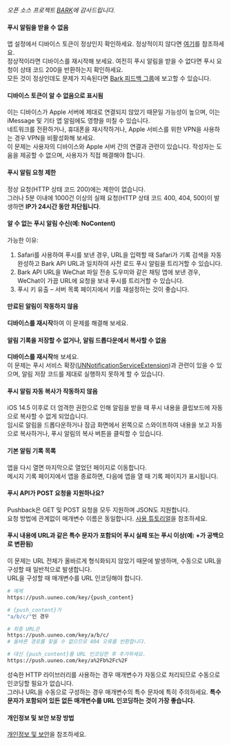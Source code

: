 
*오픈 소스 프로젝트 [BARK](https://github.com/Finb/Bark)에 감사드립니다.*

#### 푸시 알림을 받을 수 없음
앱 설정에서 디바이스 토큰이 정상인지 확인하세요. 정상적이지 않다면 [여기](#DeviceToken显示未知)를 참조하세요.<br/>
정상적이라면 디바이스를 재시작해 보세요. 여전히 푸시 알림을 받을 수 없다면 푸시 요청이 상태 코드 200을 반환하는지 확인하세요.<br/>
모든 것이 정상인데도 문제가 지속된다면 [Bark 피드백 그룹](https://t.me/joinchat/OsCbLzovUAE0YjY1)에 보고할 수 있습니다.

#### 디바이스 토큰이 알 수 없음으로 표시됨
이는 디바이스가 Apple 서버에 제대로 연결되지 않았기 때문일 가능성이 높으며, 이는 iMessage 및 기타 앱 알림에도 영향을 미칠 수 있습니다.<br/>
네트워크를 전환하거나, 휴대폰을 재시작하거나, Apple 서비스를 위한 VPN을 사용하는 경우 VPN을 비활성화해 보세요.<br/>
이 문제는 사용자의 디바이스와 Apple 서버 간의 연결과 관련이 있습니다. 작성자는 도움을 제공할 수 없으며, 사용자가 직접 해결해야 합니다.

#### 푸시 알림 요청 제한
정상 요청(HTTP 상태 코드 200)에는 제한이 없습니다.<br>
그러나 5분 이내에 1000건 이상의 실패 요청(HTTP 상태 코드 400, 404, 500)이 발생하면 <b>IP가 24시간 동안 차단됩니다</b>.

#### 알 수 없는 푸시 알림 수신(예: NoContent)
가능한 이유:<br>
1. Safari를 사용하여 푸시를 보낸 경우, URL을 입력할 때 Safari가 기록 검색을 자동 완성하고 Bark API URL과 일치하여 사전 로드 푸시 알림을 트리거할 수 있습니다.
2. Bark API URL을 WeChat 파일 전송 도우미와 같은 채팅 앱에 보낸 경우, WeChat이 가끔 URL에 요청을 보내 푸시를 트리거할 수 있습니다.
3. 푸시 키 유출 – 서버 목록 페이지에서 키를 재설정하는 것이 좋습니다.

#### 만료된 알림이 작동하지 않음
<b>디바이스를 재시작</b>하여 이 문제를 해결해 보세요.

#### 알림 기록을 저장할 수 없거나, 알림 드롭다운에서 복사할 수 없음
<b>디바이스를 재시작</b>해 보세요.<br />
이 문제는 푸시 서비스 확장([UNNotificationServiceExtension](https://developer.apple.com/documentation/usernotifications/unnotificationserviceextension))과 관련이 있을 수 있으며, 알림 저장 코드를 제대로 실행하지 못하게 할 수 있습니다.

#### 푸시 알림 자동 복사가 작동하지 않음
iOS 14.5 이후로 더 엄격한 권한으로 인해 알림을 받을 때 푸시 내용을 클립보드에 자동으로 복사할 수 없게 되었습니다.<br/>
임시로 알림을 드롭다운하거나 잠금 화면에서 왼쪽으로 스와이프하여 내용을 보고 자동으로 복사하거나, 푸시 알림의 복사 버튼을 클릭할 수 있습니다.

#### 기본 알림 기록 목록
앱을 다시 열면 마지막으로 열었던 페이지로 이동합니다.<br />
메시지 기록 페이지에서 앱을 종료하면, 다음에 앱을 열 때 기록 페이지가 표시됩니다.

#### 푸시 API가 POST 요청을 지원하나요?
Pushback은 GET 및 POST 요청을 모두 지원하며 JSON도 지원합니다.<br>
요청 방법에 관계없이 매개변수 이름은 동일합니다. [사용 튜토리얼](/tutorial#请求方式)을 참조하세요.

#### 푸시 내용에 URL과 같은 특수 문자가 포함되어 푸시 실패 또는 푸시 이상(예: +가 공백으로 변환됨)
이 문제는 URL 전체가 올바르게 형식화되지 않았기 때문에 발생하며, 수동으로 URL을 구성할 때 일반적으로 발생합니다.<br>
URL을 구성할 때 매개변수를 URL 인코딩해야 합니다.

```sh
# 예제
https://push.uuneo.com/key/{push_content}

# {push_content}가
"a/b/c/"인 경우

# 최종 URL은
https://push.uuneo.com/key/a/b/c/
# 올바른 경로를 찾을 수 없으므로 404 오류를 반환합니다.

# 대신 {push_content}를 URL 인코딩한 후 추가하세요.
https://push.uuneo.com/key/a%2Fb%2Fc%2F

```
성숙한 HTTP 라이브러리를 사용하는 경우 매개변수가 자동으로 처리되므로 수동으로 인코딩할 필요가 없습니다.<br>
그러나 URL을 수동으로 구성하는 경우 매개변수의 특수 문자에 특히 주의하세요. **특수 문자가 포함되어 있든 없든 매개변수를 URL 인코딩하는 것이 가장 좋습니다.**

#### 개인정보 및 보안 보장 방법
[개인정보 및 보안](/privacy)을 참조하세요.

